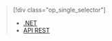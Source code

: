 > [!div class="op_single_selector"]
> * [.NET](../articles/media-services/media-services-dotnet-how-to-use.md)
> * [API REST](../articles/media-services/media-services-rest-how-to-use.md)
> 
> 



<!--HONumber=Nov16_HO2-->


